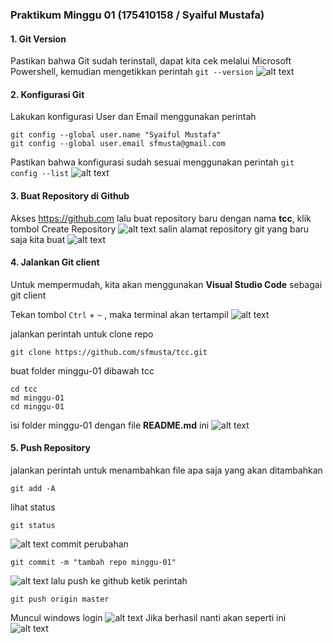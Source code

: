 ### Praktikum Minggu 01 (175410158 / Syaiful Mustafa)

#### 1. Git Version
Pastikan bahwa Git sudah terinstall, dapat kita cek melalui Microsoft Powershell, kemudian mengetikkan perintah ```git --version```
![alt text](./pic01.png "Git version")

#### 2. Konfigurasi Git
Lakukan konfigurasi User dan Email menggunakan perintah
```
git config --global user.name "Syaiful Mustafa"
git config --global user.email sfmusta@gmail.com
```
Pastikan bahwa konfigurasi sudah sesuai menggunakan perintah ``` git config --list ```
![alt text](./pic02.png "Git config")

#### 3. Buat Repository di Github
Akses https://github.com lalu buat repository baru dengan nama **tcc**, klik tombol Create Repository
![alt text](./pic03.png "Buat Repository")
salin alamat repository git yang baru saja kita buat
![alt text](./pic04.png "Repository")

#### 4. Jalankan Git client
Untuk mempermudah, kita akan menggunakan **Visual Studio Code** sebagai git client

Tekan tombol ```Ctrl``` + ```~``` , maka terminal akan tertampil
![alt text](./pic05.png "Repository")

jalankan perintah untuk clone repo
```
git clone https://github.com/sfmusta/tcc.git

```
buat folder minggu-01 dibawah tcc
```
cd tcc
md minggu-01
cd minggu-01
```
isi folder minggu-01 dengan file **README.md** ini
![alt text](./pic07.png "Repository")

#### 5. Push Repository
jalankan perintah untuk menambahkan file apa saja yang akan ditambahkan
```
git add -A
```
lihat status
```
git status
```
![alt text](./pic08.png "Repository")
commit perubahan
```
git commit -m "tambah repo minggu-01"
```
![alt text](./pic09.png "Repository")
lalu push ke github
ketik perintah 
```
git push origin master
```
Muncul windows login
![alt text](./pic10.png "Repository")
Jika berhasil nanti akan seperti ini
![alt text](./pic11.png "Repository")